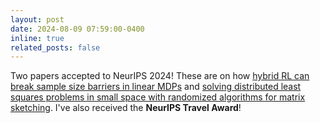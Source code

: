```yaml
---
layout: post
date: 2024-08-09 07:59:00-0400
inline: true
related_posts: false
---
```


Two papers accepted to NeurIPS 2024! These are on how [hybrid RL can break sample size barriers in linear MDPs](https://proceedings.neurips.cc/paper_files/paper/2024/hash/d9251dc20346dffe9b6db86dcc6f8cc9-Abstract-Conference.html) and [solving distributed least squares problems in small space with randomized algorithms for matrix sketching](https://neurips.cc/virtual/2024/poster/93417). I've also received the **NeurIPS Travel Award**!

<!-- A simple inline announcement with Markdown emoji! :sparkles: :smile: -->

